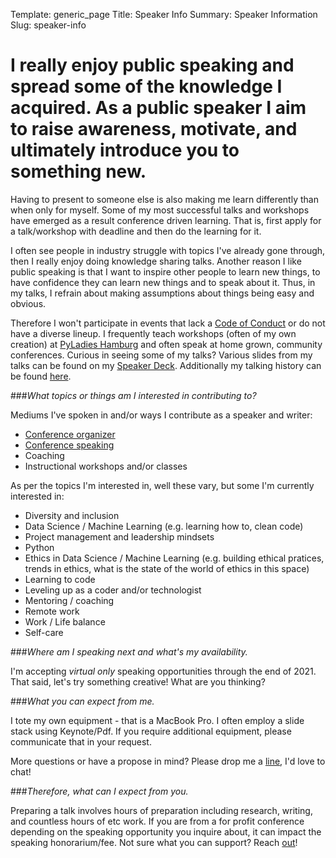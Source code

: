 Template: generic_page
Title: Speaker Info
Summary: Speaker Information 
Slug: speaker-info

# I really enjoy public speaking and spread some of the knowledge I acquired. As a public speaker I aim to raise awareness, motivate, and ultimately introduce you to something new. 

Having to present to someone else is also making me learn differently than when only for myself. Some of my most successful talks and workshops have emerged as a result conference driven learning. That is, first apply for a talk/workshop with deadline and then do the learning for it.

 I often see people in industry struggle with topics I've already gone through, then I really enjoy doing knowledge sharing talks. Another reason I like public speaking is that I want to inspire other people to learn new things, to have confidence they can learn new things and to speak about it. Thus, in my talks, I refrain about making assumptions about things being easy and obvious.

Therefore I won't participate in events that lack a [Code of Conduct](https://www.ashedryden.com/blog/codes-of-conduct-101-faq) or do not have a diverse lineup. I frequently teach workshops (often of my own creation) at [PyLadies Hamburg](https://hamburg.pyladies.com) and often speak at home grown, community conferences. Curious in seeing some of my talks? Various slides from my talks can be found on my [Speaker Deck](https://speakerdeck.com/terezaif). Additionally my talking history can be found [here](/talks.html).

###_What topics or things am I interested in contributing to?_

Mediums I've spoken in and/or ways I contribute as a speaker and writer:

- [Conference organizer](/talks.html#orga)
- [Conference speaking](/talks.html#conferences)
- Coaching
- Instructional workshops and/or classes

As per the topics I'm interested in, well these vary, but some I'm currently interested in:

- Diversity and inclusion 
- Data Science / Machine Learning (e.g. learning how to, clean code)
- Project management and leadership mindsets 
- Python 
- Ethics in Data Science / Machine Learning (e.g. building ethical pratices, trends in ethics, what is the state of the world of ethics in this space)
- Learning to code
- Leveling up as a coder and/or technologist
- Mentoring / coaching
- Remote work 
- Work / Life balance 
- Self-care


###_Where am I speaking next and what's my availability._ 

I'm accepting *virtual only* speaking opportunities through the end of 2021. That said, let's try something creative! What are you thinking? 

###_What you can expect from me._

I tote my own equipment - that is a MacBook Pro. I often employ a slide stack using Keynote/Pdf. If you require additional equipment, please communicate that in your request. 

More questions or have a propose in mind? Please drop me a [line](mailto:terezaif@gmail.com?subject=Speaking+Inquiry), I'd love to chat!

###_Therefore, what can I expect from you._



Preparing a talk involves hours of preparation including research, writing, and countless hours of etc work. If you are from a for profit conference depending on the speaking opportunity you inquire about, it can impact the speaking honorarium/fee. Not sure what you can support? Reach [out](mailto:terezaif@gmail.com?subject=Speaking+Inquiry)!





